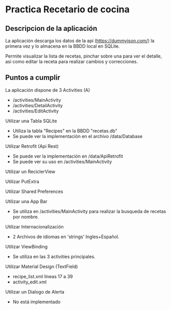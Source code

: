 # Practica Recetario de cocina

## Descripcion de la aplicación

La aplicación descarga los datos de la api (https://dummyjson.com/) la primera vez y lo 
almacena en la BBDD local en SQLite.

Permite visualizar la lista de recetas, pinchar sobre una para ver el detalle, asi como editar 
la receta para realizar cambios y correcciones.

## Puntos a cumplir
La aplicación dispone de 3 Activities (A)
- /activities/MainActivity
- /activities/DetailActivity
- /activities/EditActivity

Utilizar una Tabla SQLite
- Utiliza la tabla "Recipes" en la BBDD "recetas.db" 
- Se puede ver la implementación en el archivo /data/Database

Utilizar Retrofit (Api Rest)
- Se puede ver la implementación en /data/ApiRetrofit
- Se puede ver su uso en /activities/MainActivity

Utilizar un ReciclerView

Utilizar PutExtra

Utilizar Shared Preferences

Utilizar una App Bar
- Se utiliza en /activities/MainActivity para realizar la busqueda de recetas por nombre.

Utilizar Internacionalización
- 2 Archivos de idiomas en 'strings' Ingles+Español.

Utilizar ViewBinding
- Se utiliza en las 3 activities principales.

Utilizar Material Design (TextField)
- recipe_list.xml líneas 17 a 39
- activity_edit.xml

Utilizar un Dialogo de Alerta
- No está implementado